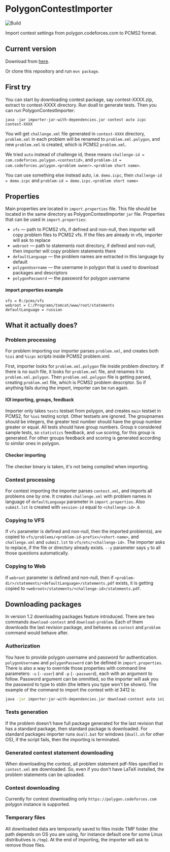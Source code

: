 # PolygonContestImporter

![Build](https://github.com/ilsaf13/PolygonContestImporter/actions/workflows/CI.yml/badge.svg)


Import contest settings from polygon.codeforces.com to PCMS2 format.

## Current version

Download from [here](https://github.com/ilsaf13/PolygonContestImporter/releases).

Or clone this repository and run `mvn package`.

## First try
You can start by downloading contest package, say contest-XXXX.zip, extract to contest-XXXX directory.
Run doall to generate tests. Then you can run PolygonContestImporter:

`java -jar importer-jar-with-dependencies.jar contest auto icpc contest-XXXX`

You will get `challenge.xml` file generated in `contest-XXXX` directory, `problem.xml` in each problem will be renamed 
to `problem.xml.polygon`, and new `problem.xml` is created, which is PCMS2 `problem.xml`.

We tried `auto` instead of challenge id, these means `challenge-id = com.codeforces.polygon.<contestid>`, and 
`problem-id = com.codeforces.polygon.<problem owner>.<problem short name>`.

You can use something else instead auto, i.e. `demo.icpc`, then `challenge-id = demo.icpc` and 
`problem-id = demo.icpc.<problem short name>`

## Properties

Main properties are located in `import.properties` file.
This file should be located in the same directory as PolygonContestImporter `jar` file.
Properties that can be used in `import.properties`:
 - `vfs` — path to PCMS2 vfs, if defined and non-null, then importer will copy problem files to PCMS2 vfs.
If the files are already in vfs, importer will ask to replace
 - `webroot` — path to statements root directory, if defined and non-null, then importer will copy problem statements there
 - `defaultLanguage` — the problem names are extracted in this language by default
 - `polygonUsername` — the username in polygon that is used to download packages and descriptors
 - `polygonPassword` — the password for polygon username

#### import.properties example

```
vfs = R:/pcms/vfs
webroot = C:/Programs/tomcat/www/root/statements
defaultLanguage = russian
```

## What it actually does?

### Problem processing

For problem importing our importer parses `problem.xml`, and creates both `%ioi` and `%icpc` scripts inside PCMS2 problem.xml.

First, importer looks for `problem.xml.polygon` file inside problem directory. If there is no such file, it looks for `problem.xml` file, and renames it to `problem.xml.polygon`. Then `problem.xml.polygon` file is getting parsed, creating `problem.xml` file, which is PCMS2 problem descriptor. So if anything fails during the import, importer can be run again.

#### IOI importing, groups, feedback

Importer only takes `tests` testset from polygon, and creates `main` testset in PCMS2, for `%ioi` testing script. Other testsets are ignored. The groupnames should be integers, the greater test number should have the group number greater or equal. All tests should have group numbers. Group `0` considered sample tests, so `statistics` feedback, and `sum` scoring, for this group is generated. For other groups feedback and scoring is generated according to similar ones in polygon.

#### Checker importing

The checker binary is taken, it's not being compiled when importing.

### Contest processing

For contest importing the importer parses `contest.xml`, and imports all problems one by one. It creates `challenge.xml` with problem names in language of `defaultLanguage` parameter in `import.properties`. Also `submit.lst` is created with `session-id` equal to `<challenge-id>.0`. 

### Copying to VFS

If `vfs` parameter is defined and non-null, then the imported problem(s), are copied to `vfs/problems/<problem-id-prefix>/<short-name>`, and `challenge.xml` and `submit.lst` to `vfs/etc/<challenge-id>`. The importer asks to replace, if the file or directory already exists. `--y` parameter says `y` to all those questions automatically.

### Copying to Web

If `webroot` parameter is defined and non-null, then if `<problem-dir>/statements/<defaultLanguage>/statements.pdf` exists, it is getting copied to `<webroot>/statements/<challenge-id>/statements.pdf`.

## Downloading packages

In version 1.2 downloading packages feature introduced. There are two commands `download-contest` and `download-problem`. Each of them downloads the last revision package, and behaves as `contest` and `problem` command would behave after. 

### Authorization

You have to provide polygon username and password for authentication. `polygonUsername` and `polygonPassword` can be defined in `import.properties`. There is also a way to override those properties with command line parameters: `-u` (`--user`) and `-p` (`--password`), each with an argument to follow. Password argument can be ommitted, so the importer will ask you the password to type to stdin (the letters you type won't be shown). The example of the command to import the contest with id 3412 is:

```sh
java -jar importer-jar-with-dependencies.jar download-contest auto ioi 3412 -u ACRush -p
```

### Tests generation

If the problem doesn't have full package generated for the last revision that has a standard package, then standard package is downloaded. For standard packages importer runs `doall.bat` for windows (`doall.sh` for other OS), if the script fails, then the importing is terminated.

### Generated contest statement downloading

When downloading the contest, all problem statement pdf-files specified in `contest.xml` are downloaded. So, even if you don't have LaTeX installed, the problem statements can be uploaded.

### Contest downloading

Currently for contest downloading only `https://polygon.codeforces.com` polygon instance is supported.

### Temporary files

All downloaded data are temporarily saved to files inside TMP folder (the path depends on OS you are using, for instance default one for some Linux distributives is `/tmp`). At the end of importing, the importer will ask to remove those files.

